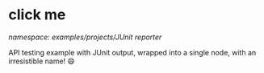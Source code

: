 # click me

_namespace: examples/projects/JUnit reporter_

API testing example with JUnit output, wrapped into a single node, with an irresistible name! 😄

